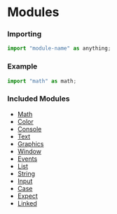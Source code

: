 # Modules
### Importing
```js
import "module-name" as anything;
```
### Example
```js
import "math" as math;
```
### Included Modules
- [Math](./math.md)
- [Color](./color.md)
- [Console](./console.md)
- [Text](./text.md)
- [Graphics](./graphics.md)
- [Window](./window.md)
- [Events](./events.md)
- [List](./list.md)
- [String](./string.md)
- [Input](./input.md)
- [Case](./case.md)
- [Expect](./expect.md)
- [Linked](./linked.md)